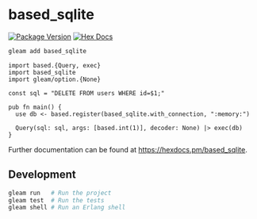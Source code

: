 # based_sqlite

[![Package Version](https://img.shields.io/hexpm/v/based_sqlite)](https://hex.pm/packages/based_sqlite)
[![Hex Docs](https://img.shields.io/badge/hex-docs-ffaff3)](https://hexdocs.pm/based_sqlite/)

```sh
gleam add based_sqlite
```
```gleam
import based.{Query, exec}
import based_sqlite
import gleam/option.{None}

const sql = "DELETE FROM users WHERE id=$1;"

pub fn main() {
  use db <- based.register(based_sqlite.with_connection, ":memory:")

  Query(sql: sql, args: [based.int(1)], decoder: None) |> exec(db)
}
```

Further documentation can be found at <https://hexdocs.pm/based_sqlite>.

## Development

```sh
gleam run   # Run the project
gleam test  # Run the tests
gleam shell # Run an Erlang shell
```
